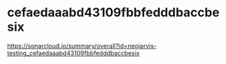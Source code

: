 # cefaedaaabd43109fbbfedddbaccbesix
https://sonarcloud.io/summary/overall?id=neojarvis-testing_cefaedaaabd43109fbbfedddbaccbesix

